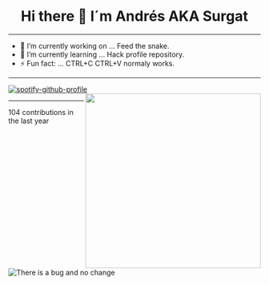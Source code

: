 <h1 align="center"> Hi there 👋 I´m Andrés AKA Surgat </h1>

---
- 🔭 I’m currently working on ... Feed the snake. 
- 🌱 I’m currently learning ... Hack profile repository.              
- ⚡ Fun fact: ... CTRL+C CTRL+V normaly works.
---

[![spotify-github-profile](https://spotify-github-profile.kittinanx.com/api/view?uid=g4vehpi40mimfuucijdchzu7v&cover_image=true&theme=novatorem&show_offline=false&background_color=061f05&interchange=false&bar_color=53b14f&bar_color_cover=false)](https://open.spotify.com/user/g4vehpi40mimfuucijdchzu7v)
<img align="right" src="https://www.hackthebox.com/badge/image/259694" width="350">

---
104 contributions in the last year 
<picture>
  <source media="(prefers-color-scheme: dark)" srcset="https://raw.githubusercontent.com/surgatengit/surgatengit/output/github-contribution-grid-snake-dark.svg">
  <source media="(prefers-color-scheme: light)" srcset="https://raw.githubusercontent.com/surgatengit/surgatengit/output/github-contribution-grid-snake.svg">
  <img alt="There is a bug and no change" srcset="https://raw.githubusercontent.com/surgatengit/surgatengit/output/github-contribution-grid-snake-dark.svg">
</picture>
